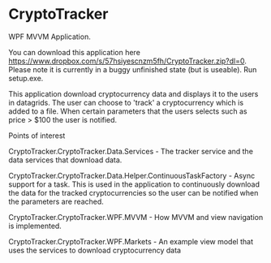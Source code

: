 # CryptoTracker

WPF MVVM Application.

You can download this application here https://www.dropbox.com/s/57hsiyescnzm5fh/CryptoTracker.zip?dl=0. Please note it is currently in a buggy unfinished state (but is useable). Run setup.exe.

This application download cryptocurrency data and displays it to the users in datagrids. The user can choose to 'track' a cryptocurrency which is added to a file. When certain parameters that the users selects such as price > $100 the user is notified.

Points of interest

CryptoTracker.CryptoTracker.Data.Services - The tracker service and the data services that download data.

CryptoTracker.CryptoTracker.Data.Helper.ContinuousTaskFactory - Async support for a task. This is used in the application to continuously download the data for the tracked cryptocurrencies so the user can be notified when the parameters are reached.

CryptoTracker.CryptoTracker.WPF.MVVM - How MVVM and view navigation is implemented.

CryptoTracker.CryptoTracker.WPF.Markets - An example view model that uses the services to download cryptocurrency data 
